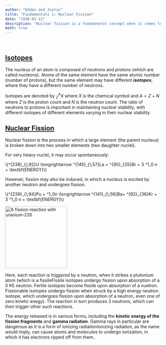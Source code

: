 ```yaml
---
author: "Edden and Justin"
title: "Fundamentals 1: Nuclear Fission"
date: "1938-01-12"
description: "Nuclear fission is a fundamnetal concept when it comes to talking about \"nuclear chain reactions\", it being the principle behind nuclear reactors and nuclear weapons."
math: true
---
```


<br>

## <ins>Isotopes</ins>

The nucleus of an atom is composed of *neutrons* and *protons* (which are called nucleons). Atoms of the same element have the same atomic number (number of protons), but the same element may have different _**isotopes**_, where they have a different number of neutrons.

Isotopes are denoted by ${^{A}_{Z}X}$ where $X$ is the chemical symbol and $A = Z+N$ where $Z$ is the proton count and $N$ is the neutron count. The ratio of neutrons to protons is important in maintaining *nuclear stability*, with different isotopes of different elements varying in their nuclear stability.

## <ins>Nuclear Fission</ins>

Nuclear fission is the process in which a large element (the parent nucleus) is broken down into two smaller elements (two daughter nuclei).

For very heavy nuclei, it may occur spontaneously:

<p>
\(^{238}_{\;92}U \longrightarrow ^{145}_{\;57}La + ^{90}_{35}Br + 3 ^1_0 n + \textbf{ENERGY}\)
</p>

However, fission may also be induced, in which a nucleus is excited by another neutron and undergoes fission.

<p>
\(^{239}_{\;94}Pu + ^1_0n \longrightarrow ^{141}_{\;56}Ba+ ^{92}_{36}Kr + 3 ^1_0 n + \textbf{ENERGY}\)
<p>

<img src="../images/uraniumfission.png" alt="A fission reaction with uranium-235" width="200"/>

Here, each reaction is _triggered_ by a neutron, when it strikes a plutonium atom (which is a <a class="tooltip">fissile<span>Fissile isotopes undergo fission upon absorption of a 0 KE neutron. Fertile isotopes become fissile upon absorption of a nuetron. Fissionable isotopes undergo fission when struck by a high energy neutron.</span></a>
isotope, which undergoes fission upon absorption of a neutron, even one of zero kinetic enegy). The reaction in turn produces 3 neutrons, which can then trigger other such reactions. 

The energy released is in various forms, including the **kinetic energy of the fission fragments** and **gamma radiation**. Gamma rays in particular are dangerous as it is a form of <a class="tooltip">ionizing radiation<span>Ionizing radiation, as the name would imply, can cause atoms and molecules to undergo ionization, in which it has electrons ripped off from them.</span></a>.  

